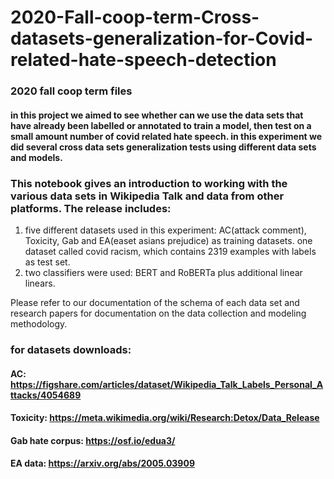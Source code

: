 # 2020-Fall-coop-term-Cross-datasets-generalization-for-Covid-related-hate-speech-detection
### 2020 fall coop term files
#### in this project we aimed to see whether can we use the data sets that have already been labelled or annotated to train a model, then test on a small amount number of covid related hate speech. in this experiment we did several cross data sets generalization tests using different data sets and models.
### This notebook gives an introduction to working with the various data sets in Wikipedia Talk and data from other platforms. The release includes:
1. five different datasets used in this experiment: AC(attack comment), Toxicity, Gab and EA(easet asians prejudice) as training datasets. one dataset called 
  covid racism, which contains 2319 examples with labels as test set.
2. two classifiers were used: BERT and RoBERTa plus additional linear linears.

Please refer to our documentation of the schema of each data set and research papers for documentation on the data collection and modeling methodology.

### for datasets downloads:
#### AC: https://figshare.com/articles/dataset/Wikipedia_Talk_Labels_Personal_Attacks/4054689
#### Toxicity: https://meta.wikimedia.org/wiki/Research:Detox/Data_Release
#### Gab hate corpus: https://osf.io/edua3/
#### EA data: https://arxiv.org/abs/2005.03909

